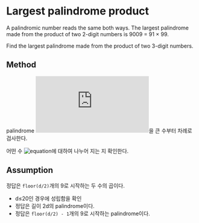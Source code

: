 # Largest palindrome product

A palindromic number reads the same both ways. The largest palindrome made from the product of two 2-digit numbers is 9009 = 91 × 99.

Find the largest palindrome made from the product of two 3-digit numbers.

## Method

palindrome ![equation](https://latex.codecogs.com/gif.latex?n)을 큰 수부터 차례로 검사한다.

어떤 수 ![equation](https://latex.codecogs.com/gif.latex?\sqrt&space;n&space;\leq&space;x&space;\leq&space;10^d&space;-&space;1)에 대하여 나누어 지는 지 확인한다.

## Assumption

정답은 `floor(d/2)`개의 9로 시작하는 두 수의 곱이다.

- d≤20인 경우에 성립함을 확인
- 정답은 길이 2d의 palindrome이다.
- 정답은 `floor(d/2) - 1`개의 9로 시작하는 palindrome이다.